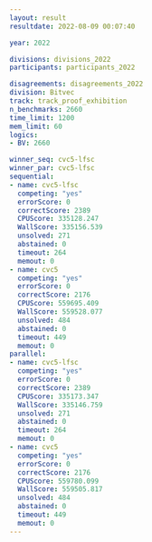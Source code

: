 ```yaml
---
layout: result
resultdate: 2022-08-09 00:07:40

year: 2022

divisions: divisions_2022
participants: participants_2022

disagreements: disagreements_2022
division: Bitvec
track: track_proof_exhibition
n_benchmarks: 2660
time_limit: 1200
mem_limit: 60
logics:
- BV: 2660

winner_seq: cvc5-lfsc
winner_par: cvc5-lfsc
sequential:
- name: cvc5-lfsc
  competing: "yes"
  errorScore: 0
  correctScore: 2389
  CPUScore: 335128.247
  WallScore: 335156.539
  unsolved: 271
  abstained: 0
  timeout: 264
  memout: 0
- name: cvc5
  competing: "yes"
  errorScore: 0
  correctScore: 2176
  CPUScore: 559695.409
  WallScore: 559528.077
  unsolved: 484
  abstained: 0
  timeout: 449
  memout: 0
parallel:
- name: cvc5-lfsc
  competing: "yes"
  errorScore: 0
  correctScore: 2389
  CPUScore: 335173.347
  WallScore: 335146.759
  unsolved: 271
  abstained: 0
  timeout: 264
  memout: 0
- name: cvc5
  competing: "yes"
  errorScore: 0
  correctScore: 2176
  CPUScore: 559780.099
  WallScore: 559505.817
  unsolved: 484
  abstained: 0
  timeout: 449
  memout: 0
---
```

